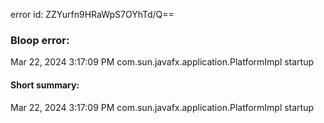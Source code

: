 error id: ZZYurfn9HRaWpS7OYhTd/Q==
### Bloop error:

Mar 22, 2024 3:17:09 PM com.sun.javafx.application.PlatformImpl startup
#### Short summary: 

Mar 22, 2024 3:17:09 PM com.sun.javafx.application.PlatformImpl startup